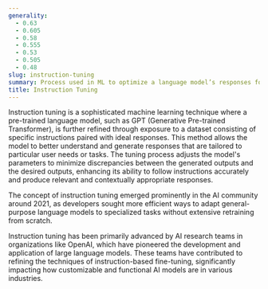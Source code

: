 ```yaml
---
generality:
  - 0.63
  - 0.605
  - 0.58
  - 0.555
  - 0.53
  - 0.505
  - 0.48
slug: instruction-tuning
summary: Process used in ML to optimize a language model’s responses for specific tasks by fine-tuning it on a curated set of instructions and examples.
title: Instruction Tuning
---
```


Instruction tuning is a sophisticated machine learning technique where a pre-trained language model, such as GPT (Generative Pre-trained Transformer), is further refined through exposure to a dataset consisting of specific instructions paired with ideal responses. This method allows the model to better understand and generate responses that are tailored to particular user needs or tasks. The tuning process adjusts the model's parameters to minimize discrepancies between the generated outputs and the desired outputs, enhancing its ability to follow instructions accurately and produce relevant and contextually appropriate responses.

The concept of instruction tuning emerged prominently in the AI community around 2021, as developers sought more efficient ways to adapt general-purpose language models to specialized tasks without extensive retraining from scratch.

Instruction tuning has been primarily advanced by AI research teams in organizations like OpenAI, which have pioneered the development and application of large language models. These teams have contributed to refining the techniques of instruction-based fine-tuning, significantly impacting how customizable and functional AI models are in various industries.
